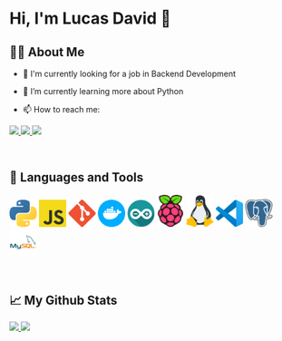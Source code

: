# Hi, I'm Lucas David 👋

## 🙋‍♂️ About Me

- 🔭 I'm currently looking for a job in Backend Development

- 🌱 I’m currently learning more about Python

- 📫 How to reach me: 

<p>
  <a href="https://www.linkedin.com/in/lucasdavidoj/" target="_blank">
    <img src="https://img.shields.io/badge/-LinkedIn-%230077B5?style=for-the-badge&logo=linkedin&logoColor=white">
  </a>
  <a href="https://t.me/lucasdavidoj" target="_blank">
    <img src="https://img.shields.io/badge/-Telegram-e8e8e8?style=for-the-badge&logo=telegram&logoColor=white">
  </a>
  <a href="mailto:lucas.david.oj@protonmail.com" target="_blank">
    <img src="https://img.shields.io/badge/-ProtonMail-505061?style=for-the-badge&logo=protonmail&logoColor=white">
  </a>
</p>

</br>

## 🚀 Languages and Tools

<p>
  <img src="./icons/python.png" alt="Python" width="48"/>
  <img src="./icons/javascript.png" alt="JavaScript" width="48"/>
  <img src="./icons/git.png" alt="Git" width="48"/>
  <img src="./icons/docker.png" alt="MySQL" width="48"/>
  <img src="./icons/arduino.png" alt="Arduino" width="48"/>
  <img src="./icons/raspberrypi.png" alt="Raspberry Pi" width="48"/>
  <img src="./icons/linux.png" alt="Linux" width="48"/>
  <img src="./icons/vscode.png" alt="Visual Studio Code" width="48"/>
  <img src="./icons/postgres.png" alt="Postgres" width="48"/>
  <img src="./icons/mysql.png" alt="MySQL" width="48"/>
<p>

</br>  

## 📈 My Github Stats

<p>
  <a href="https://github.com/lucasdavidoj" target="_blank">
  <img height="180em" src="https://github-readme-stats.vercel.app/api?username=lucasdavidoj&show_icons=true&theme=nightowl&include_all_commits=true&count_private=true&hide_border=true"/>
  <img height="180em" src="https://github-readme-stats.vercel.app/api/top-langs/?username=lucasdavidoj&theme=nightowl&hide_border=true"/>
<p>
